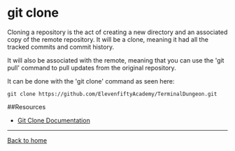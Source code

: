 # git clone
Cloning a repository is the act of creating a new directory and an associated copy of the remote repository.  It will be a clone, meaning it had all the tracked commits and commit history.

It will also be associated with the remote, meaning that you can use the 'git pull' command to pull updates from the original repository.

It can be done with the 'git clone' command as seen here:
```
git clone https://github.com/ElevenfiftyAcademy/TerminalDungeon.git
```

##Resources
- [Git Clone Documentation](https://git-scm.com/docs/git-clone)
---
[Back to home](../Readme.md)
